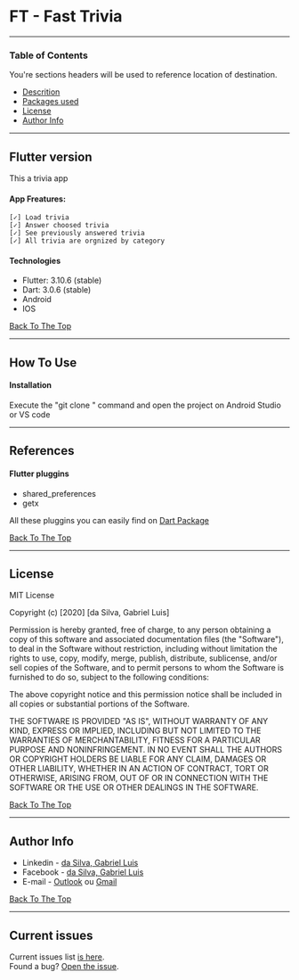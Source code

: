 # FT - Fast Trivia 

---

### Table of Contents
You're sections headers will be used to reference location of destination.

- [Descrition](#descrition)
- [Packages used](#packages)
- [License](#license)
- [Author Info](#author-info)

---

## Flutter version

This a trivia app

#### App Freatures:

    [✓] Load trivia
    [✓] Answer choosed trivia
    [✓] See previously answered trivia
    [✓] All trivia are orgnized by category

#### Technologies

- Flutter: 3.10.6 (stable)
- Dart: 3.0.6 (stable)
- Android
- IOS

[Back To The Top](#read-me-template)

---

## How To Use

#### Installation
 Execute the "git clone " command and open the project on Android Studio or VS code

---

## References

#### Flutter pluggins

 - shared_preferences
 - getx

 All these pluggins you can easily find on [Dart Package](https://pub.dev)

[Back To The Top](#read-me-template)

---

## License

MIT License

Copyright (c) [2020] [da Silva, Gabriel Luis]

Permission is hereby granted, free of charge, to any person obtaining a copy
of this software and associated documentation files (the "Software"), to deal
in the Software without restriction, including without limitation the rights
to use, copy, modify, merge, publish, distribute, sublicense, and/or sell
copies of the Software, and to permit persons to whom the Software is
furnished to do so, subject to the following conditions:

The above copyright notice and this permission notice shall be included in all
copies or substantial portions of the Software.

THE SOFTWARE IS PROVIDED "AS IS", WITHOUT WARRANTY OF ANY KIND, EXPRESS OR
IMPLIED, INCLUDING BUT NOT LIMITED TO THE WARRANTIES OF MERCHANTABILITY,
FITNESS FOR A PARTICULAR PURPOSE AND NONINFRINGEMENT. IN NO EVENT SHALL THE
AUTHORS OR COPYRIGHT HOLDERS BE LIABLE FOR ANY CLAIM, DAMAGES OR OTHER
LIABILITY, WHETHER IN AN ACTION OF CONTRACT, TORT OR OTHERWISE, ARISING FROM,
OUT OF OR IN CONNECTION WITH THE SOFTWARE OR THE USE OR OTHER DEALINGS IN THE
SOFTWARE.

[Back To The Top](#read-me-template)

---

## Author Info

- Linkedin - [da Silva, Gabriel Luis](https://www.linkedin.com/in/gabriel-luis-da-silva-9810b167)
- Facebook - [da Silva, Gabriel Luis](https://www.facebook.com/gabrielluis.dasilva)
- E-mail - [Outlook](gabrielluis_21@hotmail.com) ou [Gmail](gabrielluis.21.gldsg@gmail.com)

[Back To The Top](#read-me-template)

---

## Current issues

Current issues list [is here](https://github.com/gabrielluis21/MP-MuiscPlayer_in_Flutter/issues).   
Found a bug? [Open the issue](https://github.com/gabrielluis21/MP-MuiscPlayer_in_Flutter/issues/new).
